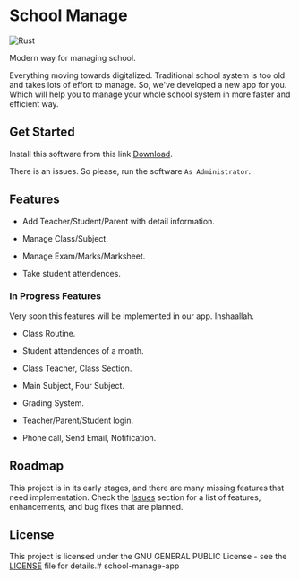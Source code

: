 # School Manage

![Rust](https://img.shields.io/badge/Rust-DD3515?style=for-the-badge&logo=rust&logoColor=white)

Modern way for managing school.

Everything moving towards digitalized. Traditional school system is too old and takes lots of effort to manage. So, we've developed a new app for you. Which will help you to manage your whole school system in more faster and efficient way.



## Get Started

Install this software from this link [Download](https://drive.google.com/file/d/1G7jQIBUWSgnqp1EsdC9720IKl6sPJ0J8/view?usp=sharing).

There is an issues. So please, run the software `As Administrator`.



## Features

- Add Teacher/Student/Parent with detail information.

- Manage Class/Subject.

- Manage Exam/Marks/Marksheet.

- Take student attendences.


### In Progress Features

Very soon this features will be implemented in our app. Inshaallah.

- Class Routine.

- Student attendences of a month.

- Class Teacher, Class Section.

- Main Subject, Four Subject.
 
- Grading System.

- Teacher/Parent/Student login.

- Phone call, Send Email, Notification.



## Roadmap

This project is in its early stages, and there are many missing features that need implementation. Check the [Issues](https://github.com/mdmahikaishar/school-manage/issues) section for a list of features, enhancements, and bug fixes that are planned.



## License

This project is licensed under the GNU GENERAL PUBLIC License - see the [LICENSE](https://github.com/mdmahikaishar/school-manage/LICENSE) file for details.# school-manage-app
